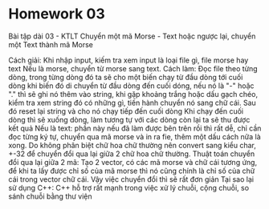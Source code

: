 # Homework 03
 Bài tập dài 03 - KTLT 
 Chuyển một mã Morse - Text hoặc ngược lại, chuyển một Text thành mã Morse
 
 Cách giải: 
    Khi nhập input, kiếm tra xem input là loại file gì, file morse hay text
    Nếu là morse, chuyển từ morse sang text. 
    Cách làm: Đọc file theo từng dòng, trong từng dòng đó ta sẽ cho một biến chạy từ đầu dòng tới cuối dòng
                khi biến đó di chuyển từ đầu dòng đến cuối dóng, nếu nó là "-" hoặc "." thì sẽ ghi nó thêm vào 
                string, khi gặp khoảng trắng hoặc dấu gạch chéo, kiểm tra xem string đó có những gì, tiến hành 
                chuyển nó sang chữ cái.
                Sau đó reset lại string và cho nó chạy tiếp đến cuối dòng
                Khi chạy đến cuối dòng thì sẽ xuống dòng, làm tương tự với các dòng còn lại ta sẽ thu được kết quả
    Nếu là text: phần này nếu đã làm được bên trên rồi thì rất dễ, chỉ cần đọc từng ký tự, chuyển qua mã morse và
                in ra fie, thêm một dấu cách nữa là xong.
                Do không phân biệt chữ hoa chữ thường nên convert sang kiểu char, +-32 để chuyển đổi qua lại giữa
                2 chữ hoa chữ thường.
    Thuật toán chuyển đổi qua lại giữa 2 mã: Tạo 2 vector, có các mã morse và chữ cái tương ứng, để khi ta lấy được 
                chỉ số của mã morse thì nó cũng chính là chỉ số của chữ cái trong vector chữ cái. Vậy việc chuyển đổi 
                thì sẽ rất đơn giản
Tại sao lại sử dụng C++: C++ hỗ trợ rất mạnh trong việc xử lý chuỗi, cộng chuỗi, so sánh chuỗi bằng thư viện <string>
